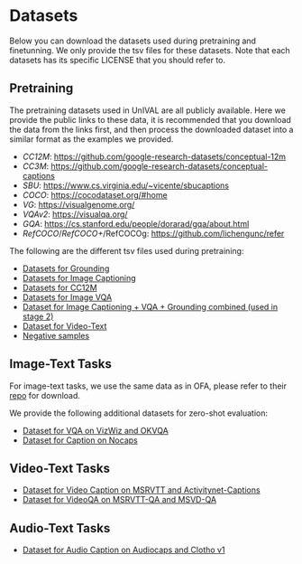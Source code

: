 # Datasets

Below you can download the datasets used during pretraining and finetunning. We only provide the tsv files for these datasets.
Note that each datasets has its specific LICENSE that you should refer to.

## Pretraining


 The pretraining datasets used in UnIVAL are all publicly available. Here we provide the public links to these data, it is recommended that you download the data from the links first, and then process the downloaded dataset into a similar format as the examples we provided.
-   _CC12M_:  https://github.com/google-research-datasets/conceptual-12m
-   _CC3M_: https://github.com/google-research-datasets/conceptual-captions
-   _SBU_: https://www.cs.virginia.edu/~vicente/sbucaptions
-   _COCO_: https://cocodataset.org/#home
-   _VG_: https://visualgenome.org/
-   _VQAv2_: https://visualqa.org/
- _GQA_: https://cs.stanford.edu/people/dorarad/gqa/about.html
- _RefCOCO_/_RefCOCO+_/RefCOCOg: https://github.com/lichengunc/refer

The following are the different tsv files used during pretraining:

* <a href="https://data.isir.upmc.fr/unival/data/pretrain/vision_language_ground.tsv"> Datasets for Grounding </a>
* <a href="https://data.isir.upmc.fr/unival/data/pretrain/vision_language_caption.tsv"> Datasets for Image Captioning </a>
* <a href="https://data.isir.upmc.fr/unival/data/pretrain/cc12m.tsv"> Datasets for CC12M </a>
* <a href="https://data.isir.upmc.fr/unival/data/pretrain/vision_language_qa.tsv"> Datasets for Image VQA </a>
* <a href="https://data.isir.upmc.fr/unival/data/pretrain/vision_language_mini_vqa_ground.tsv"> Dataset for Image Captioning + VQA + Grounding combined (used in stage 2) </a>
* <a href="https://data.isir.upmc.fr/unival/data/pretrain/video_mini_webvid2mccapqa.tsv"> Dataset for Video-Text </a>
* <a href="https://data.isir.upmc.fr/unival/data/pretrain/negative_sample/"> Negative samples </a>


## Image-Text Tasks
For image-text tasks, we use the same data as in OFA, please refer to their [repo](https://github.com/OFA-Sys/OFA/blob/main/datasets.md#vision--language-tasks) for download.

We provide the following additional datasets for zero-shot evaluation:
* <a href="https://data.isir.upmc.fr/unival/data/vqa_data/"> Dataset for VQA on VizWiz and OKVQA </a>
* <a href="https://data.isir.upmc.fr/unival/data/caption_data/"> Dataset for Caption on Nocaps </a>

## Video-Text Tasks

* <a href="https://data.isir.upmc.fr/unival/data/video_data/caption_data/"> Dataset for Video Caption on MSRVTT and Activitynet-Captions </a>
* <a href="https://data.isir.upmc.fr/unival/data/video_data/vqa_data/"> Dataset for VideoQA on MSRVTT-QA and MSVD-QA  </a>

## Audio-Text Tasks

* <a href="https://data.isir.upmc.fr/unival/data/audio_data/caption_data/"> Dataset for Audio Caption on Audiocaps and Clotho v1 </a>
